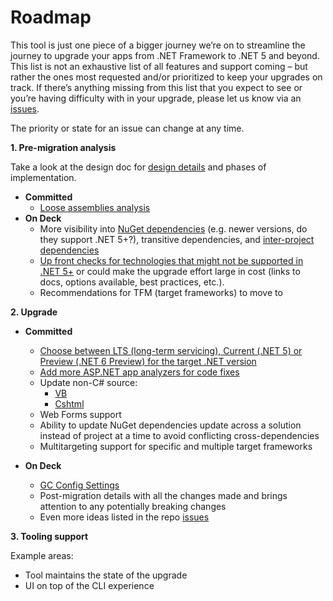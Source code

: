 # Roadmap
This tool is just one piece of a bigger journey we’re on to streamline the journey to upgrade your apps from .NET Framework to .NET 5 and beyond.
This list is not an exhaustive list of all features and support coming – but rather the ones most requested and/or prioritized to keep your upgrades on track. If there’s anything missing from this list that you expect to see or you’re having difficulty with in your upgrade, please let us know via an [issues](https://github.com/dotnet/upgrade-assistant/issues).

The priority or state for an issue can change at any time.

**1. Pre-migration analysis**

Take a look at the design doc for [design details](https://github.com/dotnet/upgrade-assistant/blob/main/docs/design/Pre-UpgradeAnalysis.md) and phases of implementation.

- **Committed**
  - [Loose assemblies analysis](https://github.com/dotnet/upgrade-assistant/blob/main/docs/design/Pre-UpgradeAnalysis.md#loose-assembly-analysis)
- **On Deck**
  -	More visibility into [NuGet dependencies](https://github.com/dotnet/upgrade-assistant/blob/main/docs/design/Pre-UpgradeAnalysis.md#nuget-package-dependecy-analysis) (e.g. newer versions, do they support .NET 5+?), transitive dependencies, and [inter-project dependencies](https://github.com/dotnet/upgrade-assistant/blob/main/docs/design/Pre-UpgradeAnalysis.md#inter-project-dependencies)
  -	[Up front checks for technologies that might not be supported in .NET 5+](https://github.com/dotnet/upgrade-assistant/blob/main/docs/design/Pre-UpgradeAnalysis.md#surface-unsupported-api-categories) or could make the upgrade effort large in cost (links to docs, options available, best practices, etc.).
  -	Recommendations for TFM (target frameworks) to move to

**2. Upgrade**

- **Committed**
  - [Choose between LTS (long-term servicing), Current (.NET 5) or Preview (.NET 6 Preview) for the target .NET version](https://github.com/dotnet/upgrade-assistant/issues/41)
  - [Add more ASP.NET app analyzers for code fixes](https://github.com/dotnet/upgrade-assistant/issues/55)
  - Update non-C# source:
    - [VB](https://github.com/dotnet/upgrade-assistant/issues/270)
    - [Cshtml](https://github.com/dotnet/upgrade-assistant/issues/57)
  - Web Forms support
  - Ability to update NuGet dependencies update across a solution instead of project at a time to avoid conflicting cross-dependencies
  - Multitargeting support for specific and multiple target frameworks

- **On Deck**
  - [GC Config Settings](https://github.com/dotnet/upgrade-assistant/issues/399)
  - Post-migration details with all the changes made and brings attention to any potentially breaking changes
  - Even more ideas listed in the repo [issues](https://github.com/dotnet/upgrade-assistant/issues)

**3. Tooling support**

Example areas:
- Tool maintains the state of the upgrade
- UI on top of the CLI experience

